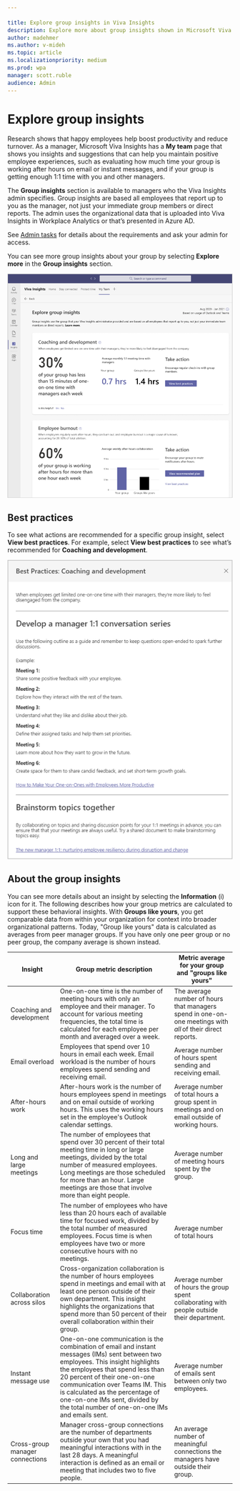 ```yaml
---

title: Explore group insights in Viva Insights
description: Explore more about group insights shown in Microsoft Viva Insights
author: madehmer
ms.author: v-mideh
ms.topic: article
ms.localizationpriority: medium 
ms.prod: wpa
manager: scott.ruble
audience: Admin
---
```


# Explore group insights

Research shows that happy employees help boost productivity and reduce turnover. As a manager, Microsoft Viva Insights has a **My team** page that shows you insights and suggestions that can help you maintain positive employee experiences, such as evaluating how much time your group is working after hours on email or instant messages, and if your group is getting enough 1:1 time with you and other managers.

The **Group insights** section is available to managers who the Viva Insights admin specifies. Group insights are based all employees that report up to you as the manager, not just your immediate group members or direct reports. The admin uses the organizational data that is uploaded into Viva Insights in Workplace Analytics or that’s presented in Azure AD.

See [Admin tasks](../setup/ml-insights-setup.md) for details about the requirements and ask your admin for access.

You can see more group insights about your group by selecting **Explore more** in the **Group insights** section.

![Group insights in My team](../images/wpa/use/myteam-explore.png)

## Best practices

To see what actions are recommended for a specific group insight, select **View best practices**. For example, select **View best practices** to see what’s recommended for **Coaching and development**.

![Best practices for coaching and development](../images/wpa/use/myteam-bp.png)

## About the group insights

You can see more details about an insight by selecting the **Information** (i) icon for it. The following describes how your group metrics are calculated to support these behavioral insights. With **Groups like yours**, you get comparable data from within your organization for context into broader organizational patterns. Today, "Group like yours" data is calculated as averages from peer manager groups. If you have only one peer group or no peer group, the company average is shown instead.

|Insight |Group metric description |Metric average for your group and "groups like yours" |
|--------------------------|-------------------|-----------------|
|Coaching and development |One-on-one time is the number of meeting hours with only an employee and their manager. To account for various meeting frequencies, the total time is calculated for each employee per month and averaged over a week. |The average number of hours that managers spend in one-on-one meetings with *all* of their direct reports. |
|Email overload |Employees that spend over 10 hours in email each week. Email workload is the number of hours employees spend sending and receiving email. |Average number of hours spent sending and receiving email. |
|After-hours work |After-hours work is the number of hours employees spend in meetings and on email outside of working hours. This uses the working hours set in the employee's Outlook calendar settings. |Average number of total hours a group spent in meetings and on email outside of working hours. |
|Long and large meetings |The number of employees that spend over 30 percent of their total meeting time in long or large meetings, divided by the total number of measured employees. Long meetings are those scheduled for more than an hour. Large meetings are those that involve more than eight people. |Average number of meeting hours spent by the group. |
|Focus time |The number of employees who have less than 20 hours each of available time for focused work, divided by the total number of measured employees. Focus time is when employees have two or more consecutive hours with no meetings. |Average number of total hours |
|Collaboration across silos |Cross-organization collaboration is the number of hours employees spend in meetings and email with at least one person outside of their own department. This insight highlights the organizations that spend more than 50 percent of their overall collaboration within their group. |Average number of hours the group spent collaborating with people outside their department. |
|Instant message use |One-on-one communication is the combination of email and instant messages (IMs) sent between two employees. This insight highlights the employees that spend less than 20 percent of their one-on-one communication over Teams IM. This is calculated as the percentage of one-on-one IMs sent, divided by the total number of one-on-one IMs and emails sent. |Average number of emails sent between only two employees. |
|Cross-group manager connections |Manager cross-group connections are the number of departments outside your own that you had meaningful interactions with in the last 28 days. A meaningful interaction is defined as an email or meeting that includes two to five people. |An average number of meaningful connections the managers have outside their group. |

